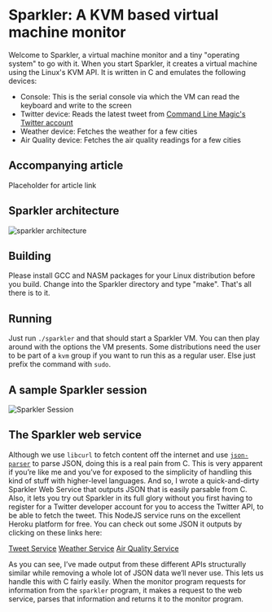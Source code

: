# Sparkler: A KVM based virtual machine monitor
Welcome to Sparkler, a virtual machine monitor and a tiny "operating system" to go with it. When you start Sparkler, it creates a virtual machine using the Linux's KVM API. It is written in C and emulates the following devices:

- Console: This is the serial console via which the VM can read the keyboard and write to the screen
- Twitter device: Reads the latest tweet from [Command Line Magic's Twitter account](https://twitter.com/climagic)
- Weather device: Fetches the weather for a few cities
- Air Quality device: Fetches the air quality readings for a few cities

## Accompanying article
Placeholder for article link

## Sparkler architecture
![sparkler architecture](https://unixism.net/wp-content/uploads/2019/10/Sparkler-Architecture.png)

## Building
Please install GCC and NASM packages for your Linux distribution before you build. Change into the Sparkler directory and type "make". That's all there is to it.

## Running
Just run `./sparkler` and that should start a Sparkler VM. You can then play around with the options the VM presents. Some distributions need the user to be part of a `kvm` group if you want to run this as a regular user. Else just prefix the command with `sudo`.

## A sample Sparkler session
![Sparkler Session](https://unixism.net/wp-content/uploads/2019/10/Sparkler_screenshot.png)

## The Sparkler web service
Although we use `libcurl` to fetch content off the internet and use [`json-parser`](https://github.com/udp/json-parser) to parse JSON, doing this is a real pain from C. This is very apparent if you’re like me and you’ve for exposed to the simplicity of handling this kind of stuff with higher-level languages. And so, I wrote a quick-and-dirty Sparkler Web Service that outputs JSON that is easily parsable from C. Also, it lets you try out Sparkler in its full glory without you first having to register for a Twitter developer account for you to access the Twitter API, to be able to fetch the tweet. This NodeJS service runs on the excellent Heroku platform for free. You can check out some JSON it outputs by clicking on these links here:

[Tweet Service](href="https://sparkler-service.herokuapp.com/tweet)
[Weather Service](https://sparkler-service.herokuapp.com/weather)
[Air Quality Service](https://sparkler-service.herokuapp.com/air_quality)

As you can see, I’ve made output from these different APIs structurally similar while removing a whole lot of JSON data we’ll never use. This lets us handle this with C fairly easily. When the monitor program requests for information from the <code>sparkler</code> program, it makes a request to the web service, parses that information and returns it to the monitor program.
